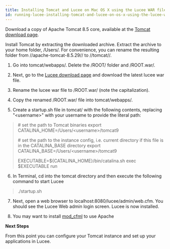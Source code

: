 ```yaml
---
title: Installing Tomcat and Lucee on Mac OS X using the Lucee WAR file
id: running-lucee-installing-tomcat-and-lucee-on-os-x-using-the-lucee-war-file
---
```


Download a copy of Apache Tomcat 8.5 core, available at the [Tomcat download page](https://tomcat.apache.org/download-80.cgi).

Install Tomcat by extracting the downloaded archive. Extract the archive to your home folder, /Users/<username>. For convenience, you can rename the resulting folder from //apache-tomcat-8.5.29// to //tomcat//.

1. Go into tomcat/webapps/. Delete the /ROOT/ folder and /ROOT.war/.

2. Next, go to the [Lucee download page](https://lucee.org/downloads.html) and download the latest lucee war file.

3. Rename the lucee war file to /ROOT.war/ (note the capitalization).

4. Copy the renamed /ROOT.war/ file into tomcat/webapps/.

5. Create a startup.sh file in tomcat/ with the following contents, replacing "\<username\>" with your username to provide the literal path:

> \# set the path to Tomcat binaries
> export CATALINA_HOME=/Users/\<username\>/tomcat9
> 
> \# set the path to the instance config, i.e. current directory if this file is in the CATALINA_BASE directory
> export CATALINA_BASE=/Users/\<username\>/tomcat9
> 
> EXECUTABLE=${CATALINA_HOME}/bin/catalina.sh
> exec $EXECUTABLE run

6. In Terminal, cd into the tomcat directory and then execute the following command to start Lucee

> ./startup.sh

7. Next, open a web browser to localhost:8080/lucee/admin/web.cfm. You should see the Lucee Web admin login screen. Lucee is now installed.

8. You may want to install [mod_cfml](https://viviotech.github.io/mod_cfml/install-lin-ubuntu.html) to use Apache

**Next Steps**

From this point you can configure your Tomcat instance and set up your applications in Lucee.
